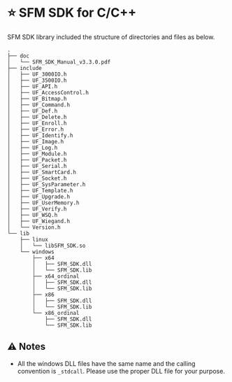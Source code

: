 # :star: SFM SDK for C/C++

SFM SDK library included the structure of directories and files as below.
```
.
├── doc
│   └── SFM_SDK_Manual_v3.3.0.pdf
├── include
│   ├── UF_3000IO.h
│   ├── UF_3500IO.h
│   ├── UF_API.h
│   ├── UF_AccessControl.h
│   ├── UF_Bitmap.h
│   ├── UF_Command.h
│   ├── UF_Def.h
│   ├── UF_Delete.h
│   ├── UF_Enroll.h
│   ├── UF_Error.h
│   ├── UF_Identify.h
│   ├── UF_Image.h
│   ├── UF_Log.h
│   ├── UF_Module.h
│   ├── UF_Packet.h
│   ├── UF_Serial.h
│   ├── UF_SmartCard.h
│   ├── UF_Socket.h
│   ├── UF_SysParameter.h
│   ├── UF_Template.h
│   ├── UF_Upgrade.h
│   ├── UF_UserMemory.h
│   ├── UF_Verify.h
│   ├── UF_WSQ.h
│   ├── UF_Wiegand.h
│   └── Version.h
└── lib
    ├── linux
    │   └── libSFM_SDK.so
    └── windows
        ├── x64
        │   ├── SFM_SDK.dll
        │   └── SFM_SDK.lib
        ├── x64_ordinal
        │   ├── SFM_SDK.dll
        │   └── SFM_SDK.lib
        ├── x86
        │   ├── SFM_SDK.dll
        │   └── SFM_SDK.lib
        └── x86_ordinal
            ├── SFM_SDK.dll
            └── SFM_SDK.lib

```

## :warning: Notes

- All the windows DLL files have the same name and the calling convention is `_stdcall`. Please use the proper DLL file for your purpose. 


